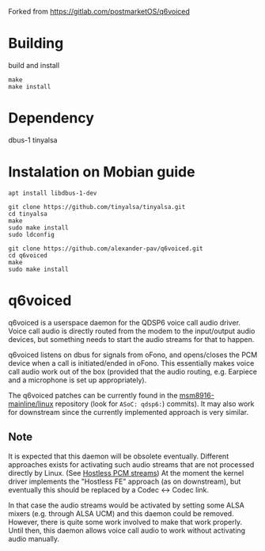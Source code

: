 
Forked from https://gitlab.com/postmarketOS/q6voiced

# Building
build and install 
```
make 
make install
```

# Dependency
dbus-1
tinyalsa

# Instalation on Mobian guide
```
apt install libdbus-1-dev 

git clone https://github.com/tinyalsa/tinyalsa.git
cd tinyalsa
make 
sudo make install
sudo ldconfig

git clone https://github.com/alexander-pav/q6voiced.git
cd q6voiced
make
sudo make install
```

# q6voiced
q6voiced is a userspace daemon for the QDSP6 voice call audio driver.
Voice call audio is directly routed from the modem to the input/output audio
devices, but something needs to start the audio streams for that to happen.

q6voiced listens on dbus for signals from oFono, and opens/closes the
PCM device when a call is initiated/ended in oFono. This essentially
makes voice call audio work out of the box (provided that the audio
routing, e.g. Earpiece and a microphone is set up appropriately).

The q6voiced patches can be currently found in the [msm8916-mainline/linux]
repository (look for `ASoC: qdsp6:`) commits). It may also work for downstream
since the currently implemented approach is very similar.

## Note
It is expected that this daemon will be obsolete eventually.
Different approaches exists for activating such audio streams that are not
processed directly by Linux. (See [Hostless PCM streams]) At the moment the
kernel driver implements the "Hostless FE" approach (as on downstream), but
eventually this should be replaced by a Codec <-> Codec link.

In that case the audio streams would be activated by setting some ALSA mixers
(e.g. through ALSA UCM) and this daemon could be removed. However, there is
quite some work involved to make that work properly. Until then, this daemon
allows voice call audio to work without activating audio manually.

[msm8916-mainline/linux]: https://github.com/msm8916-mainline/linux
[Hostless PCM streams]: https://www.kernel.org/doc/html/latest/sound/soc/dpcm.html#hostless-pcm-streams
